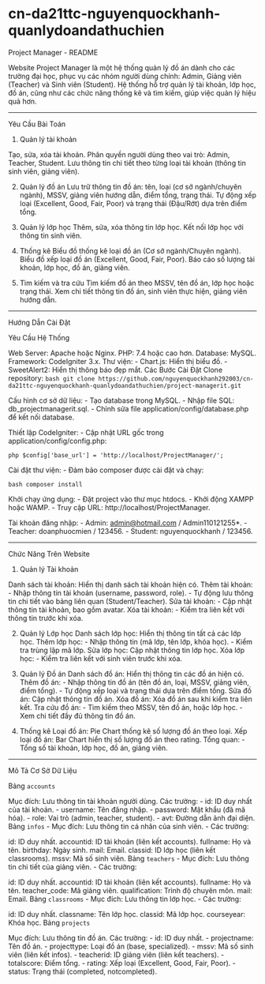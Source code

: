 # cn-da21ttc-nguyenquockhanh-quanlydoandathuchien
Project Manager - README


Website Project Manager là một hệ thống quản lý đồ án dành cho các trường đại học, phục vụ các nhóm người dùng chính: Admin, Giảng viên (Teacher) và Sinh viên (Student). Hệ thống hỗ trợ quản lý tài khoản, lớp học, đồ án, cũng như các chức năng thống kê và tìm kiếm, giúp việc quản lý hiệu quả hơn.

---

Yêu Cầu Bài Toán

1. Quản lý tài khoản

Tạo, sửa, xóa tài khoản.
Phân quyền người dùng theo vai trò: Admin, Teacher, Student.
Lưu thông tin chi tiết theo từng loại tài khoản (thông tin sinh viên, giảng viên).

2. Quản lý đồ án
Lưu trữ thông tin đồ án: tên, loại (cơ sở ngành/chuyên ngành), MSSV, giảng viên hướng dẫn, điểm tổng, trạng thái.
Tự động xếp loại (Excellent, Good, Fair, Poor) và trạng thái (Đậu/Rớt) dựa trên điểm tổng.

3. Quản lý lớp học
Thêm, sửa, xóa thông tin lớp học.
Kết nối lớp học với thông tin sinh viên.

4. Thống kê
Biểu đồ thống kê loại đồ án (Cơ sở ngành/Chuyên ngành).
Biểu đồ xếp loại đồ án (Excellent, Good, Fair, Poor).
Báo cáo số lượng tài khoản, lớp học, đồ án, giảng viên.

5. Tìm kiếm và tra cứu
Tìm kiếm đồ án theo MSSV, tên đồ án, lớp học hoặc trạng thái.
Xem chi tiết thông tin đồ án, sinh viên thực hiện, giảng viên hướng dẫn.

---

Hướng Dẫn Cài Đặt

Yêu Cầu Hệ Thống

Web Server: Apache hoặc Nginx.
PHP: 7.4 hoặc cao hơn.
Database: MySQL.
Framework: CodeIgniter 3.x.
Thư viện: - Chart.js: Hiển thị biểu đồ. - SweetAlert2: Hiển thị thông báo đẹp mắt.
Các Bước Cài Đặt
Clone repository: `bash
git clone https://github.com/nguyenquockhanh292003/cn-da21ttc-nguyenquockhanh-quanlydoandathuchien/project-managerit.git
`

Cấu hình cơ sở dữ liệu: - Tạo database trong MySQL. - Nhập file SQL: db_projectmanagerit.sql. - Chỉnh sửa file application/config/database.php để kết nối database.

Thiết lập CodeIgniter: - Cập nhật URL gốc trong application/config/config.php:

`php
$config['base_url'] = 'http://localhost/ProjectManager/';
`

Cài đặt thư viện: - Đảm bảo composer được cài đặt và chạy:

`bash
composer install
`

Khởi chạy ứng dụng: - Đặt project vào thư mục htdocs. - Khởi động XAMPP hoặc WAMP. - Truy cập URL: http://localhost/ProjectManager.

Tài khoản đăng nhập: - Admin: admin@hotmail.com / Admin110121255*. - Teacher: doanphuocmien / 123456. - Student: nguyenquockhanh / 123456.

---

Chức Năng Trên Website

1. Quản lý Tài khoản

Danh sách tài khoản: Hiển thị danh sách tài khoản hiện có.
Thêm tài khoản: - Nhập thông tin tài khoản (username, password, role). - Tự động lưu thông tin chi tiết vào bảng liên quan (Student/Teacher).
Sửa tài khoản: - Cập nhật thông tin tài khoản, bao gồm avatar.
Xóa tài khoản: - Kiểm tra liên kết với thông tin trước khi xóa.

2. Quản lý Lớp học
Danh sách lớp học: Hiển thị thông tin tất cả các lớp học.
Thêm lớp học: - Nhập thông tin (mã lớp, tên lớp, khóa học). - Kiểm tra trùng lặp mã lớp.
Sửa lớp học: Cập nhật thông tin lớp học.
Xóa lớp học: - Kiểm tra liên kết với sinh viên trước khi xóa.

3. Quản lý Đồ án
Danh sách đồ án: Hiển thị thông tin các đồ án hiện có.
Thêm đồ án: - Nhập thông tin đồ án (tên đồ án, loại, MSSV, giảng viên, điểm tổng). - Tự động xếp loại và trạng thái dựa trên điểm tổng.
Sửa đồ án: Cập nhật thông tin đồ án.
Xóa đồ án: Xóa đồ án sau khi kiểm tra liên kết.
Tra cứu đồ án: - Tìm kiếm theo MSSV, tên đồ án, hoặc lớp học. - Xem chi tiết đầy đủ thông tin đồ án.

4. Thống kê
Loại đồ án: Pie Chart thống kê số lượng đồ án theo loại.
Xếp loại đồ án: Bar Chart hiển thị số lượng đồ án theo rating.
Tổng quan: - Tổng số tài khoản, lớp học, đồ án, giảng viên.
---

Mô Tả Cơ Sở Dữ Liệu

Bảng `accounts`

Mục đích: Lưu thông tin tài khoản người dùng.
Các trường: - id: ID duy nhất của tài khoản. - username: Tên đăng nhập. - password: Mật khẩu (đã mã hóa). - role: Vai trò (admin, teacher, student). - avt: Đường dẫn ảnh đại diện.
Bảng `infos` - Mục đích: Lưu thông tin cá nhân của sinh viên. - Các trường:

id: ID duy nhất.
accountid: ID tài khoản (liên kết accounts).
fullname: Họ và tên.
birthday: Ngày sinh.
mail: Email.
classid: ID lớp học (liên kết classrooms).
mssv: Mã số sinh viên.
Bảng `teachers` - Mục đích: Lưu thông tin chi tiết của giảng viên. - Các trường:

id: ID duy nhất.
accountid: ID tài khoản (liên kết accounts).
fullname: Họ và tên.
teacher_code: Mã giảng viên.
qualification: Trình độ chuyên môn.
mail: Email.
Bảng `classrooms` - Mục đích: Lưu thông tin lớp học. - Các trường:

id: ID duy nhất.
classname: Tên lớp học.
classid: Mã lớp học.
courseyear: Khóa học.
Bảng `projects`

Mục đích: Lưu thông tin đồ án.
Các trường: - id: ID duy nhất. - projectname: Tên đồ án. - projecttype: Loại đồ án (base, specialized). - mssv: Mã số sinh viên (liên kết infos). - teacherid: ID giảng viên (liên kết teachers). - totalscore: Điểm tổng. - rating: Xếp loại (Excellent, Good, Fair, Poor). - status: Trạng thái (completed, notcompleted).
